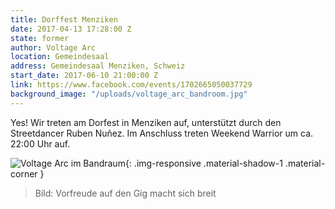 ```yaml
---
title: Dorffest Menziken
date: 2017-04-13 17:28:00 Z
state: former
author: Voltage Arc
location: Gemeindesaal
address: Gemeindesaal Menziken, Schweiz
start_date: 2017-06-10 21:00:00 Z
link: https://www.facebook.com/events/1702665050037729
background_image: "/uploads/voltage_arc_bandroom.jpg"
---
```


Yes! Wir treten am Dorfest in Menziken auf, unterstützt durch den Streetdancer Ruben Nuñez. Im Anschluss treten Weekend Warrior um ca. 22:00 Uhr auf.

![Voltage Arc im Bandraum](/uploads/voltage_arc_bandroom.jpg){: .img-responsive .material-shadow-1 .material-corner }

> Bild: Vorfreude auf den Gig macht sich breit
